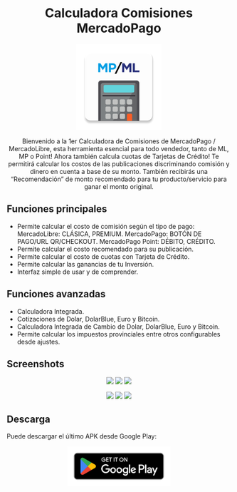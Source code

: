
<h1 align="center">Calculadora Comisiones MercadoPago</h1>

<p align="center"><img src="https://raw.githubusercontent.com/biostudio/calculadora-comisiones-mercadopago-mpcalc/main/imgs/mpcalc-logo.png"></p>

<p align="center">Bienvenido a la 1er Calculadora de Comisiones de MercadoPago / MercadoLibre, esta herramienta esencial para todo vendedor, tanto de ML, MP o Point! Ahora también calcula cuotas de Tarjetas de Crédito! Te permitirá calcular los costos de las publicaciones discriminando comisión y dinero en cuenta a base de su monto. También recibirás una “Recomendación” de monto recomendado para tu producto/servicio para ganar el monto original.</p>

## Funciones principales

- Permite calcular el costo de comisión según el tipo de pago: MercadoLibre: CLÁSICA, PREMIUM. MercadoPago: BOTÓN DE PAGO/URL QR/CHECKOUT. MercadoPago Point: DÉBITO, CRÉDITO.
- Permite calcular el costo recomendado para su publicación.
- Permite calcular el costo de cuotas con Tarjeta de Crédito.
- Permite calcular las ganancias de tu Inversión.
- Interfaz simple de usar y de comprender.

## Funciones avanzadas
- Calculadora Integrada.
- Cotizaciones de Dolar, DolarBlue, Euro y Bitcoin.
- Calculadora Integrada de Cambio de Dolar, DolarBlue, Euro y Bitcoin.
- Permite calcular los impuestos provinciales entre otros configurables desde ajustes.

## Screenshots

<p align="center"><img src="https://play-lh.googleusercontent.com/nRdCRg-eFks5Xe2aOsp2XZIv7LjdoM7kA-irl4GYpILABEz6U7jVDk7yhcAoBDa8OLE=w2560-h1440-rw" height="400"> <img src="https://play-lh.googleusercontent.com/_SgJPInYk8qI7mBsamPaBT3FrcUuKaIcKH15lz1dM-nWYJH7HtQ8P0KDsEgITLJY1xUl=w2560-h1440-rw" height="400"> <img src="https://play-lh.googleusercontent.com/W5CX8GZp3u-Vah5Go0UwAYc7-obGg2TKwm1ebexYmvPSkytw6um6FQXd3GVR7fCIaoQ=w2560-h1440-rw" height="400"></p>
<p align="center"><img src="https://play-lh.googleusercontent.com/1ypjP8y59ZszaRazIdpZMg_9r4iie5TNxX6wuNX6VlIlNCLcwpSHekXGu_MxgC3lHg=w2560-h1440-rw" height="400"> <img src="https://play-lh.googleusercontent.com/AYqxnCegmOoIytZf6rR0iHlRSkxRLeUR2siAZ1MlkZs0WYicshR_z8CvvNbI2n19-jk=w2560-h1440-rw" height="400"> <img src="https://play-lh.googleusercontent.com/dDC70zYA2DC7q9k_YS5SCmoyFgJ6_f6-rQz-S9yv_hZGOT-Sseo4WblAIU7b7RwpJQ=w2560-h1440-rw" height="400"></p>

## Descarga
Puede descargar el último APK desde Google Play:

<p align="center"><a target="_blank" href="https://play.google.com/store/apps/details?id=ar.com.biostudio.mpcalc"><img src="https://raw.githubusercontent.com/biostudio/calculadora-comisiones-mercadopago-mpcalc/main/imgs/google-play-badge.png" height="90"></a></p>
